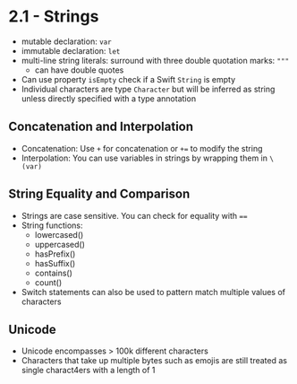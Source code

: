 # 2.1 - Strings

- mutable declaration: `var`
- immutable declaration: `let`
- multi-line string literals: surround with three double quotation marks: `"""`
  - can have double quotes
- Can use property `isEmpty` check if a Swift `String` is empty
- Individual characters are type `Character` but will be inferred as string unless directly specified with a type annotation

## Concatenation and Interpolation

- Concatenation: Use `+` for concatenation or `+=` to modify the string
- Interpolation: You can use variables in strings by wrapping them in `\(var)`

## String Equality and Comparison

- Strings are case sensitive. You can check for equality with `==`
- String functions:
  - lowercased()
  - uppercased()
  - hasPrefix()
  - hasSuffix()
  - contains()
  - count()
- Switch statements can also be used to pattern match multiple values of characters

## Unicode

- Unicode encompasses > 100k different characters
- Characters that take up multiple bytes such as emojis are still treated as single charact4ers with a length of 1
